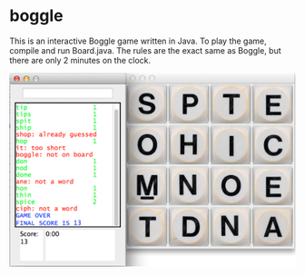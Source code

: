 boggle
======

This is an interactive Boggle game written in Java. To play the game, compile and run Board.java. The rules are the exact same as Boggle, but there are only 2 minutes on the clock.

![Boggle Screenshot](/boggle-pic.png?raw=true)
